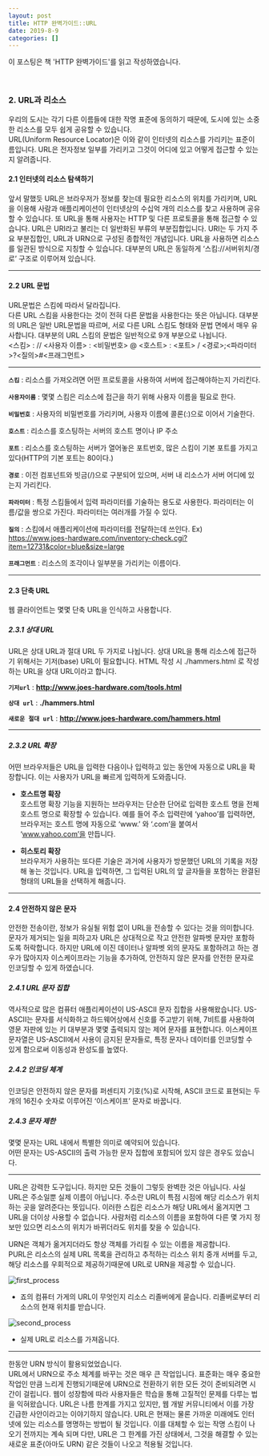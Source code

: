 ```yaml
---
layout: post
title: HTTP 완벽가이드::URL
date: 2019-8-9
categories: []
---
```


이 포스팅은 책 'HTTP 완벽가이드'를 읽고 작성하였습니다.  
  
<br>

### 2. URL과 리소스

우리의 도시는 각기 다른 이름들에 대한 작명 표준에 동의하기 때문에, 도시에 있는 소중한 리소스를 모두 쉽게 공유할 수 있습니다.  
URL(Uniform Resource Locator)은 이와 같이 인터넷의 리소스를 가리키는 표준이름입니다. URL은 전자정보 일부를 가리키고 그것이 어디에 있고 어떻게 접근할 수 있는지 알려줍니다.

#### 2.1 인터넷의 리소스 탐색하기

앞서 말했듯 URL은 브라우저가 정보를 찾는데 필요한 리소스의 위치를 가리키며, URL을 이용해 사람과 애플리케이션이 인터넷상의 수십억 개의 리소스를 찾고 사용하며 공유할 수 있습니다.
또 URL을 통해 사용자는 HTTP 및 다른 프로토콜을 통해 접근할 수 있습니다. 
URL은 URI라고 불리는 더 일반화된 부류의 부분집합입니다. URI는 두 가지 주요 부분집합인, URL과 URN으로 구성된 종합적인 개념입니다. 
URL을 사용하면 리소스를 일관된 방식으로 지칭할 수 있습니다. 대부분의 URL은 동일하게 <span class="emphasis">‘스킴://서버위치/경로’</span> 구조로 이루어져 있습니다. 

***

#### 2.2 URL 문법

URL문법은 <span class="emphasis">스킴</span>에 따라서 달라집니다.  
다른 URL 스킴을 사용한다는 것이 전혀 다른 문법을 사용한다는 뜻은 아닙니다. 대부분의 URL은 일반 URL문법을 따르며, 서로 다른 URL 스킴도 형태와 문법 면에서 매우 유사합니다.
대부분의 URL 스킴의 문법은 일반적으로 9개 부분으로 나뉩니다.
<br>
<span class="emphasis"><스킴> : // <사용자 이름> : <비밀번호> @ <호스트> : <포트> / <경로>;<파라미터>?<질의>#<프래그먼트></span>
<br>

***

**`스킴`** : 리소스를 가져오려면 어떤 프로토콜을 사용하여 서버에 접근해야하는지 가리킨다.  

**`사용자이름`** : 몇몇 스킴은 리소스에 접근을 하기 위해 사용자 이름을 필요로 한다.  

**`비밀번호`** : 사용자의 비밀번호를 가리키며, 사용자 이름에 콜론(:)으로 이어서 기술한다.  

**`호스트`** : 리소스를 호스팅하는 서버의 호스트 명이나 IP 주소  

**`포트`** : 리소스를 호스팅하는 서버가 열어놓은 포트번호, 많은 스킴이 기본 포트를 가지고 있다(HTTP의 기본 포트는 80이다.)  

**`경로`** : 이전 컴포넌트와 빗금(/)으로 구분되어 있으며, 서버 내 리소스가 서버 어디에 있는지 가리킨다.  

**`파라미터`** : 특정 스킴들에서 입력 파라미터를 기술하는 용도로 사용한다. 파라미터는 이름/값을 쌍으로 가진다. 파라미터는 여러개를 가질 수 있다.  

**`질의`** : 스킴에서 애플리케이션에 파라미터를 전달하는데 쓰인다. Ex) https://www.joes-hardware.com/inventory-check.cgi?item=12731&color=blue&size=large  

**`프래그먼트`** : 리소스의 조각이나 일부분을 가리키는 이름이다.  

***

#### 2.3 단축 URL

웹 클라이언트는 몇몇 단축 URL을 인식하고 사용합니다. 

##### 2.3.1 상대 URL

URL은 상대 URL과 절대 URL 두 가지로 나뉩니다. 상대 URL을 통해 리소스에 접근하기 위해서는 <span class="emphasis">기저(base) URL</span>이 필요합니다. 
HTML 작성 시 <span class="emphasis">./hammers.html</span> 로 작성하는 URL을 상대 URL이라고 합니다. 

**`기저url`** : **http://www.joes-hardware.com/tools.html**

**`상대 url`** : **./hammers.html**
											
**`새로운 절대 url`** : **http://www.joes-hardware.com/hammers.html**

***

##### 2.3.2 URL 확장

어떤 브라우저들은 URL을 입력한 다음이나 입력하고 있는 동안에 자동으로 URL을 확장합니다. 이는 사용자가 URL을 빠르게 입력하게 도와줍니다.

* **호스트명 확장**  
호스트명 확장 기능을 지원하는 브라우저는 단순한 단어로 입력한 호스트 명을 전체 호스트 명으로 확장할 수 있습니다. 
예를 들어 주소 입력란에 ‘yahoo’를 입력하면, 브라우저는 호스트 명에 자동으로 ‘www.’ 와 ‘.com’을 붙여서 ‘www.yahoo.com’을 만듭니다.

* **히스토리 확장**  
브라우저가 사용하는 또다른 기술은 과거에 사용자가 방문했던 URL의 기록을 저장해 놓는 것입니다. URL을 입력하면, 그 입력된 URL의 앞 글자들을 포함하는 완결된 형태의 URL들을 선택하게 해줍니다.

***

#### 2.4 안전하지 않은 문자

안전한 전송이란, 정보가 유실될 위험 없이 URL을 전송할 수 있다는 것을 의미합니다. 문자가 제거되는 일을 피하고자 URL은 상대적으로 작고 안전한 알파벳 문자만 포함하도록 허락합니다.
하지만 URL에 이진 데이터나 알파벳 외의 문자도 포함하려고 하는 경우가 많아지자 이스케이프라는 기능을 추가하여, 안전하지 않은 문자를 안전한 문자로 <span class="emphasis">인코딩</span>할 수 있게 하였습니다. 

##### 2.4.1 URL 문자 집합

역사적으로 많은 컴퓨터 애플리케이션이 US-ASCII 문자 집합을 사용해왔습니다. US-ASCII는 문자를 서식화하고 하드웨어상에서 신호를 주고받기 위해, 7비트를 사용하여 영문 자판에 있는 키 대부분과 몇몇 출력되지 않는 제어 문자를 표현합니다.
<span class="emphasis">이스케이프 문자열</span>은 US-ASCII에서 사용이 금지된 문자들로, 특정 문자나 데이터를 인코딩할 수 있게 함으로써 이동성과 완성도를 높였다.

##### 2.4.2 인코딩 체계

인코딩은 안전하지 않은 문자를 퍼센티지 기호(%)로 시작해, ASCII 코드로 표현되는 두 개의 16진수 숫자로 이루어진 <span class="emphasis">‘이스케이프’</span> 문자로 바꿉니다.

##### 2.4.3 문자 제한

몇몇 문자는 URL 내에서 특별한 의미로 예약되어 있습니다.  
어떤 문자는 US-ASCII의 출력 가능한 문자 집합에 포함되어 있지 않은 경우도 있습니다. 

***

URL은 강력한 도구입니다. 하지만 모든 것들이 그렇듯 완벽한 것은 아닙니다. 사실 URL은 주소일뿐 실제 이름이 아닙니다. 주소란 URL이 특점 시점에 해당 리소스가 위치하는 곳을 알려준다는 뜻입니다.
이러한 스킴은 리소스가 해당 URL에서 옮겨지면 그 URL을 더이상 사용할 수 없습니다.
사람처럼 리소스의 이름을 포함하여 다른 몇 가지 정보만 있으면 리소스의 위치가 바뀌더라도 위치를 찾을 수 있습니다.
  
<span class="emphasis">URN</span>은 객체가 옮겨지더라도 항상 객체를 가리킬 수 있는 이름을 제공합니다.  
<span class="emphasis">PURL</span>은 리소스의 실제 URL 목록을 관리하고 추적하는 리소스 위치 중개 서버를 두고, 해당 리소스를 우회적으로 제공하기때문에 URL로 URN을 제공할 수 있습니다.

![first_process](https://drive.google.com/uc?id=1trYGbVTSaoZNvNjftlzmYA57bgJyZKyv)
* 죠의 컴퓨터 가게의 URL이 무엇인지 리소스 리졸버에게 묻습니다. 리졸버로부터 리소스의 현재 위치를 받습니다.

![second_process](https://drive.google.com/uc?id=1-6bvCro3toUN2fOP6cpCG3iO6j4V2TEO)
* 실제 URL로 리소스를 가져옵니다.

***

한동안 URN 방식이 활용되었었습니다.  
URL에서 URN으로 주소 체계를 바꾸는 것은 매우 큰 작업입니다. 표준화는 매우 중요한 작업인 만큼 느리게 진행되기때문에 URN으로 전환하기 위한 모든 것이 준비되려면 시간이 걸립니다.
웹이 성장함에 따라 사용자들은 학습을 통해 고질적인 문제를 다루는 법을 익혀왔습니다. URL은 나름 한계를 가지고 있지만, 웹 개발 커뮤니티에서 이를 가장 긴급한 사안이라고는 이야기하지 않습니다.
URL은 현재는 물론 가까운 미래에도 인터넷에 있는 리소스를 명명하는 방법이 될 것입니다. 이를 대체할 수 있는 작명 스킴이 나오기 전까지는 계속 되며 다만, URL은 그 한계를 가진 상태에서, 그것을 해결할 수 있는 새로운 표준(아마도 URN) 같은 것들이 나오고 적용될 것입니다.


